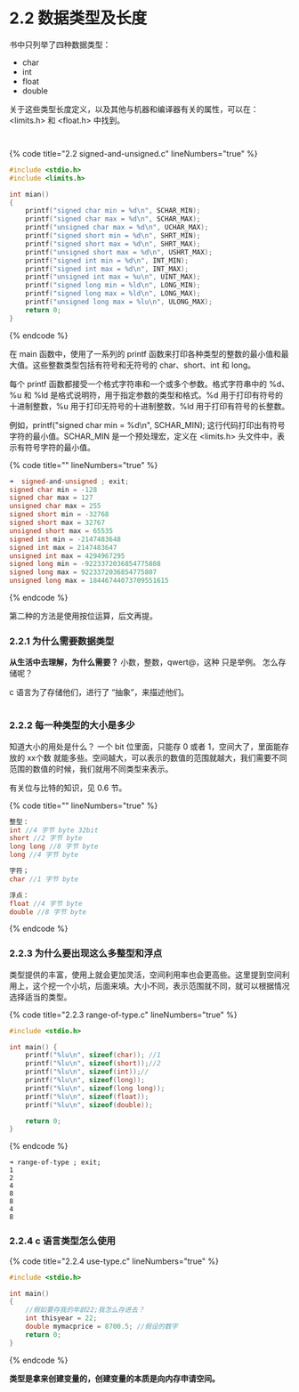 # 2.2 数据类型及长度

书中只列举了四种数据类型：

* char
* int
* float
* double

关于这些类型长度定义，以及其他与机器和编译器有关的属性，可以在：\<limits.h> 和 \<float.h> 中找到。

<figure><img src="https://labspc.com/wp-content/uploads/2024/01/1705655710-word-image-279-1.png" alt=""><figcaption></figcaption></figure>

<figure><img src="https://labspc.com/wp-content/uploads/2024/01/1705655712-word-image-279-2.png" alt=""><figcaption></figcaption></figure>

{% code title="2.2 signed-and-unsigned.c" lineNumbers="true" %}
```c
#include <stdio.h>
#include <limits.h>

int mian()
{
    printf("signed char min = %d\n", SCHAR_MIN);
    printf("signed char max = %d\n", SCHAR_MAX);
    printf("unsigned char max = %d\n", UCHAR_MAX);
    printf("signed short min = %d\n", SHRT_MIN);
    printf("signed short max = %d\n", SHRT_MAX);
    printf("unsigned short max = %d\n", USHRT_MAX);
    printf("signed int min = %d\n", INT_MIN);
    printf("signed int max = %d\n", INT_MAX);
    printf("unsigned int max = %u\n", UINT_MAX);
    printf("signed long min = %ld\n", LONG_MIN);
    printf("signed long max = %ld\n", LONG_MAX);
    printf("unsigned long max = %lu\n", ULONG_MAX);
    return 0;
}
```
{% endcode %}

在 main 函数中，使用了一系列的 printf 函数来打印各种类型的整数的最小值和最大值。这些整数类型包括有符号和无符号的 char、short、int 和 long。

每个 printf 函数都接受一个格式字符串和一个或多个参数。格式字符串中的 %d、%u 和 %ld 是格式说明符，用于指定参数的类型和格式。%d 用于打印有符号的十进制整数，%u 用于打印无符号的十进制整数，%ld 用于打印有符号的长整数。

例如，printf("signed char min = %d\n", SCHAR\_MIN); 这行代码打印出有符号字符的最小值。SCHAR\_MIN 是一个预处理宏，定义在 \<limits.h> 头文件中，表示有符号字符的最小值。

{% code title="" lineNumbers="true" %}
```c
➜  signed-and-unsigned ; exit;
signed char min = -128
signed char max = 127
unsigned char max = 255
signed short min = -32768
signed short max = 32767
unsigned short max = 65535
signed int min = -2147483648
signed int max = 2147483647
unsigned int max = 4294967295
signed long min = -9223372036854775808
signed long max = 9223372036854775807
unsigned long max = 18446744073709551615
```
{% endcode %}

第二种的方法是使用按位运算，后文再提。

### 2.2.1 为什么需要数据类型 <a href="#e11sb" id="e11sb"></a>

**从生活中去理解，为什么需要？** 小数，整数，qwert@，这种 只是举例。 怎么存储呢？

c 语言为了存储他们，进行了 “抽象”，来描述他们。

<figure><img src="https://labspc.com/wp-content/uploads/2024/01/1705655714-word-image-279-3.png" alt=""><figcaption></figcaption></figure>

### 2.2.2 每一种类型的大小是多少 <a href="#clzmn" id="clzmn"></a>

知道大小的用处是什么？ 一个 bit 位里面，只能存 0 或者 1，空间大了，里面能存放的 xx个数 就能多些。空间越大，可以表示的数值的范围就越大，我们需要不同范围的数值的时候，我们就用不同类型来表示。

有关位与比特的知识，见 0.6 节。

{% code title="" lineNumbers="true" %}
```c
整型：
int //4 字节 byte 32bit
short //2 字节 byte 
long long //8 字节 byte
long //4 字节 byte

字符；
char //1 字节 byte

浮点：
float //4 字节 byte
double //8 字节 byte
```
{% endcode %}

### 2.2.3 为什么要出现这么多整型和浮点 <a href="#s7sdn" id="s7sdn"></a>

类型提供的丰富，使用上就会更加灵活，空间利用率也会更高些。这里提到空间利用上，这个挖一个小坑，后面来填。大小不同，表示范围就不同，就可以根据情况选择适当的类型。

{% code title="2.2.3 range-of-type.c" lineNumbers="true" %}
```c
#include <stdio.h>

int main() {
    printf("%lu\n", sizeof(char)); //1
    printf("%lu\n", sizeof(short));//2
    printf("%lu\n", sizeof(int));//
    printf("%lu\n", sizeof(long));
    printf("%lu\n", sizeof(long long));
    printf("%lu\n", sizeof(float));
    printf("%lu\n", sizeof(double));

    return 0;
}
```
{% endcode %}

```
➜ range-of-type ; exit;
1
2
4
8
8
4
8
```

### 2.2.4 c 语言类型怎么使用 <a href="#kh6qi" id="kh6qi"></a>

{% code title="2.2.4 use-type.c" lineNumbers="true" %}
```c
#include <stdio.h>

int main()
{
    //假如要存我的年龄22;我怎么存进去？
    int thisyear = 22;
    double mymacprice = 8700.5; //假设的数字
    return 0;
}
```
{% endcode %}

**类型是拿来创建变量的，创建变量的本质是向内存申请空间。**
